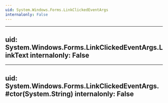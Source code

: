 ```yaml
---
uid: System.Windows.Forms.LinkClickedEventArgs
internalonly: False
---
```


---
uid: System.Windows.Forms.LinkClickedEventArgs.LinkText
internalonly: False
---

---
uid: System.Windows.Forms.LinkClickedEventArgs.#ctor(System.String)
internalonly: False
---
